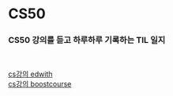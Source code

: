 # CS50

### CS50 강의를 듣고 하루하루 기록하는 TIL 일지 

<br>

[cs강의 edwith](https://www.edwith.org/cs50) <br>
[cs강의 boostcourse](https://www.boostcourse.org/cs112) 